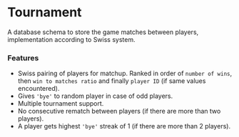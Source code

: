 # Tournament
A database schema to store the game matches between players, implementation according to Swiss system.

### Features
* Swiss pairing of players for matchup. Ranked in order of `number of wins`, then `win to matches ratio` and finally `player ID` (if same values encountered).
* Gives `'bye'` to random player in case of odd players.
* Multiple tournament support.
* No consecutive rematch between players (if there are more than two players).
* A player gets highest `'bye'` streak of 1 (if there are more than 2 players).
